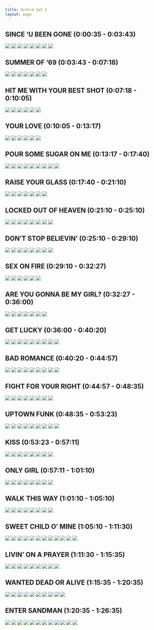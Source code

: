 ```yaml
---
title: Oxford Set 2
layout: page
---
```


## SINCE ‘U BEEN GONE (0:00:35 - 0:03:43)
![](frame_0-0-0.jpg)
![](frame_0-0-30.jpg)
![](frame_0-1-0.jpg)
![](frame_0-1-30.jpg)
![](frame_0-2-0.jpg)
![](frame_0-2-30.jpg)
![](frame_0-3-0.jpg)
![](frame_0-3-30.jpg)

## SUMMER OF ‘69 (0:03:43 - 0:07:18)
![](frame_0-4-0.jpg)
![](frame_0-4-30.jpg)
![](frame_0-5-0.jpg)
![](frame_0-5-30.jpg)
![](frame_0-6-0.jpg)
![](frame_0-6-30.jpg)
![](frame_0-7-0.jpg)

## HIT ME WITH YOUR BEST SHOT (0:07:18 - 0:10:05)
![](frame_0-7-30.jpg)
![](frame_0-8-0.jpg)
![](frame_0-8-30.jpg)
![](frame_0-9-0.jpg)
![](frame_0-9-30.jpg)
![](frame_0-10-0.jpg)

## YOUR LOVE (0:10:05 - 0:13:17)
![](frame_0-10-30.jpg)
![](frame_0-11-0.jpg)
![](frame_0-11-30.jpg)
![](frame_0-12-0.jpg)
![](frame_0-12-30.jpg)
![](frame_0-13-0.jpg)

## POUR SOME SUGAR ON ME (0:13:17 - 0:17:40)
![](frame_0-13-30.jpg)
![](frame_0-14-0.jpg)
![](frame_0-14-30.jpg)
![](frame_0-15-0.jpg)
![](frame_0-15-30.jpg)
![](frame_0-16-0.jpg)
![](frame_0-16-30.jpg)
![](frame_0-17-0.jpg)
![](frame_0-17-30.jpg)

## RAISE YOUR GLASS (0:17:40 - 0:21:10)
![](frame_0-18-0.jpg)
![](frame_0-18-30.jpg)
![](frame_0-19-0.jpg)
![](frame_0-19-30.jpg)
![](frame_0-20-0.jpg)
![](frame_0-20-30.jpg)
![](frame_0-21-0.jpg)

## LOCKED OUT OF HEAVEN (0:21:10 - 0:25:10)
![](frame_0-21-30.jpg)
![](frame_0-22-0.jpg)
![](frame_0-22-30.jpg)
![](frame_0-23-0.jpg)
![](frame_0-23-30.jpg)
![](frame_0-24-0.jpg)
![](frame_0-24-30.jpg)
![](frame_0-25-0.jpg)

## DON’T STOP BELIEVIN’ (0:25:10 - 0:29:10)
![](frame_0-25-30.jpg)
![](frame_0-26-0.jpg)
![](frame_0-26-30.jpg)
![](frame_0-27-0.jpg)
![](frame_0-27-30.jpg)
![](frame_0-28-0.jpg)
![](frame_0-28-30.jpg)
![](frame_0-29-0.jpg)

## SEX ON FIRE (0:29:10 - 0:32:27)
![](frame_0-29-30.jpg)
![](frame_0-30-0.jpg)
![](frame_0-30-30.jpg)
![](frame_0-31-0.jpg)
![](frame_0-31-30.jpg)
![](frame_0-32-0.jpg)

## ARE YOU GONNA BE MY GIRL? (0:32:27 - 0:36:00)
![](frame_0-32-30.jpg)
![](frame_0-33-0.jpg)
![](frame_0-33-30.jpg)
![](frame_0-34-0.jpg)
![](frame_0-34-30.jpg)
![](frame_0-35-0.jpg)
![](frame_0-35-30.jpg)

## GET LUCKY (0:36:00 - 0:40:20)
![](frame_0-36-0.jpg)
![](frame_0-36-30.jpg)
![](frame_0-37-0.jpg)
![](frame_0-37-30.jpg)
![](frame_0-38-0.jpg)
![](frame_0-38-30.jpg)
![](frame_0-39-0.jpg)
![](frame_0-39-30.jpg)
![](frame_0-40-0.jpg)

## BAD ROMANCE (0:40:20 - 0:44:57)
![](frame_0-40-30.jpg)
![](frame_0-41-0.jpg)
![](frame_0-41-30.jpg)
![](frame_0-42-0.jpg)
![](frame_0-42-30.jpg)
![](frame_0-43-0.jpg)
![](frame_0-43-30.jpg)
![](frame_0-44-0.jpg)
![](frame_0-44-30.jpg)

## FIGHT FOR YOUR RIGHT (0:44:57 - 0:48:35)
![](frame_0-45-0.jpg)
![](frame_0-45-30.jpg)
![](frame_0-46-0.jpg)
![](frame_0-46-30.jpg)
![](frame_0-47-0.jpg)
![](frame_0-47-30.jpg)
![](frame_0-48-0.jpg)
![](frame_0-48-30.jpg)

## UPTOWN FUNK (0:48:35 - 0:53:23)
![](frame_0-49-0.jpg)
![](frame_0-49-30.jpg)
![](frame_0-50-0.jpg)
![](frame_0-50-30.jpg)
![](frame_0-51-0.jpg)
![](frame_0-51-30.jpg)
![](frame_0-52-0.jpg)
![](frame_0-52-30.jpg)
![](frame_0-53-0.jpg)

## KISS (0:53:23 - 0:57:11)
![](frame_0-53-30.jpg)
![](frame_0-54-0.jpg)
![](frame_0-54-30.jpg)
![](frame_0-55-0.jpg)
![](frame_0-55-30.jpg)
![](frame_0-56-0.jpg)
![](frame_0-56-30.jpg)
![](frame_0-57-0.jpg)

## ONLY GIRL (0:57:11 - 1:01:10)
![](frame_0-57-30.jpg)
![](frame_0-58-0.jpg)
![](frame_0-58-30.jpg)
![](frame_0-59-0.jpg)
![](frame_0-59-30.jpg)
![](frame_1-0-0.jpg)
![](frame_1-0-30.jpg)
![](frame_1-1-0.jpg)

## WALK THIS WAY (1:01:10 - 1:05:10)
![](frame_1-1-30.jpg)
![](frame_1-2-0.jpg)
![](frame_1-2-30.jpg)
![](frame_1-3-0.jpg)
![](frame_1-3-30.jpg)
![](frame_1-4-0.jpg)
![](frame_1-4-30.jpg)
![](frame_1-5-0.jpg)

## SWEET CHILD O’ MINE (1:05:10 - 1:11:30)
![](frame_1-5-30.jpg)
![](frame_1-6-0.jpg)
![](frame_1-6-30.jpg)
![](frame_1-7-0.jpg)
![](frame_1-7-30.jpg)
![](frame_1-8-0.jpg)
![](frame_1-8-30.jpg)
![](frame_1-9-0.jpg)
![](frame_1-9-30.jpg)
![](frame_1-10-0.jpg)
![](frame_1-10-30.jpg)
![](frame_1-11-0.jpg)

## LIVIN’ ON A PRAYER (1:11:30 - 1:15:35)
![](frame_1-11-30.jpg)
![](frame_1-12-0.jpg)
![](frame_1-12-30.jpg)
![](frame_1-13-0.jpg)
![](frame_1-13-30.jpg)
![](frame_1-14-0.jpg)
![](frame_1-14-30.jpg)
![](frame_1-15-0.jpg)
![](frame_1-15-30.jpg)

## WANTED DEAD OR ALIVE (1:15:35 - 1:20:35)
![](frame_1-16-0.jpg)
![](frame_1-16-30.jpg)
![](frame_1-17-0.jpg)
![](frame_1-17-30.jpg)
![](frame_1-18-0.jpg)
![](frame_1-18-30.jpg)
![](frame_1-19-0.jpg)
![](frame_1-19-30.jpg)
![](frame_1-20-0.jpg)
![](frame_1-20-30.jpg)

## ENTER SANDMAN (1:20:35 - 1:26:35)
![](frame_1-21-0.jpg)
![](frame_1-21-30.jpg)
![](frame_1-22-0.jpg)
![](frame_1-22-30.jpg)
![](frame_1-23-0.jpg)
![](frame_1-23-30.jpg)
![](frame_1-24-0.jpg)
![](frame_1-24-30.jpg)
![](frame_1-25-0.jpg)
![](frame_1-25-30.jpg)
![](frame_1-26-0.jpg)
![](frame_1-26-30.jpg)
